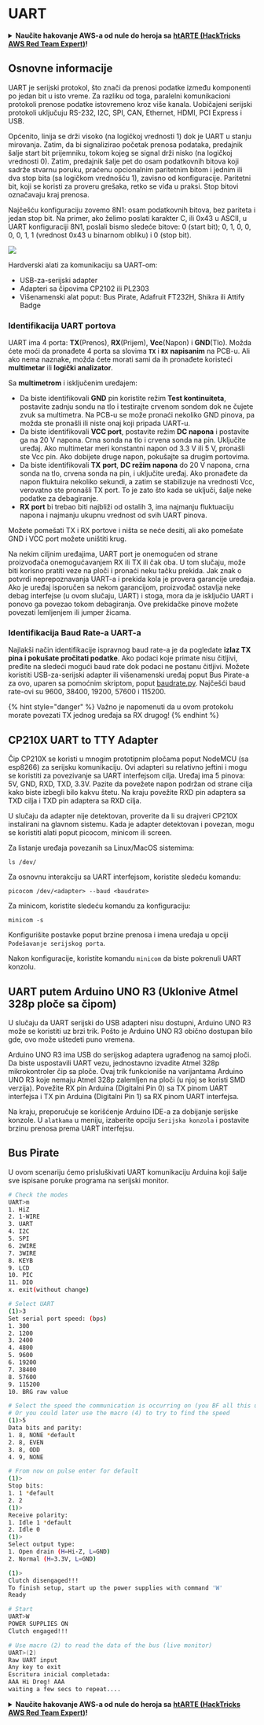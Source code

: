 # UART

<details>

<summary><strong>Naučite hakovanje AWS-a od nule do heroja sa</strong> <a href="https://training.hacktricks.xyz/courses/arte"><strong>htARTE (HackTricks AWS Red Team Expert)</strong></a><strong>!</strong></summary>

Drugi načini podrške HackTricks-u:

* Ako želite da vidite svoju **kompaniju reklamiranu na HackTricks-u** ili **preuzmete HackTricks u PDF formatu** proverite [**PLANOVE ZA PRIJATELJSTVO**](https://github.com/sponsors/carlospolop)!
* Nabavite [**zvanični PEASS & HackTricks swag**](https://peass.creator-spring.com)
* Otkrijte [**Porodicu PEASS**](https://opensea.io/collection/the-peass-family), našu kolekciju ekskluzivnih [**NFT-ova**](https://opensea.io/collection/the-peass-family)
* **Pridružite se** 💬 [**Discord grupi**](https://discord.gg/hRep4RUj7f) ili [**telegram grupi**](https://t.me/peass) ili nas **pratite** na **Twitteru** 🐦 [**@carlospolopm**](https://twitter.com/hacktricks\_live)**.**
* **Podelite svoje hakovanje trikove slanjem PR-ova na** [**HackTricks**](https://github.com/carlospolop/hacktricks) i [**HackTricks Cloud**](https://github.com/carlospolop/hacktricks-cloud) github repozitorijume.

</details>

## Osnovne informacije

UART je serijski protokol, što znači da prenosi podatke između komponenti po jedan bit u isto vreme. Za razliku od toga, paralelni komunikacioni protokoli prenose podatke istovremeno kroz više kanala. Uobičajeni serijski protokoli uključuju RS-232, I2C, SPI, CAN, Ethernet, HDMI, PCI Express i USB.

Općenito, linija se drži visoko (na logičkoj vrednosti 1) dok je UART u stanju mirovanja. Zatim, da bi signalizirao početak prenosa podataka, predajnik šalje start bit prijemniku, tokom kojeg se signal drži nisko (na logičkoj vrednosti 0). Zatim, predajnik šalje pet do osam podatkovnih bitova koji sadrže stvarnu poruku, praćenu opcionalnim paritetnim bitom i jednim ili dva stop bita (sa logičkom vrednošću 1), zavisno od konfiguracije. Paritetni bit, koji se koristi za proveru grešaka, retko se viđa u praksi. Stop bitovi označavaju kraj prenosa.

Najčešću konfiguraciju zovemo 8N1: osam podatkovnih bitova, bez pariteta i jedan stop bit. Na primer, ako želimo poslati karakter C, ili 0x43 u ASCII, u UART konfiguraciji 8N1, poslali bismo sledeće bitove: 0 (start bit); 0, 1, 0, 0, 0, 0, 1, 1 (vrednost 0x43 u binarnom obliku) i 0 (stop bit).

![](<../../.gitbook/assets/image (761).png>)

Hardverski alati za komunikaciju sa UART-om:

* USB-za-serijski adapter
* Adapteri sa čipovima CP2102 ili PL2303
* Višenamenski alat poput: Bus Pirate, Adafruit FT232H, Shikra ili Attify Badge

### Identifikacija UART portova

UART ima 4 porta: **TX**(Prenos), **RX**(Prijem), **Vcc**(Napon) i **GND**(Tlo). Možda ćete moći da pronađete 4 porta sa slovima **`TX`** i **`RX`** **napisanim** na PCB-u. Ali ako nema naznake, možda ćete morati sami da ih pronađete koristeći **multimetar** ili **logički analizator**.

Sa **multimetrom** i isključenim uređajem:

* Da biste identifikovali **GND** pin koristite režim **Test kontinuiteta**, postavite zadnju sondu na tlo i testirajte crvenom sondom dok ne čujete zvuk sa multimetra. Na PCB-u se može pronaći nekoliko GND pinova, pa možda ste pronašli ili niste onaj koji pripada UART-u.
* Da biste identifikovali **VCC port**, postavite režim **DC napona** i postavite ga na 20 V napona. Crna sonda na tlo i crvena sonda na pin. Uključite uređaj. Ako multimetar meri konstantni napon od 3.3 V ili 5 V, pronašli ste Vcc pin. Ako dobijete druge napon, pokušajte sa drugim portovima.
* Da biste identifikovali **TX** **port**, **DC režim napona** do 20 V napona, crna sonda na tlo, crvena sonda na pin, i uključite uređaj. Ako pronađete da napon fluktuira nekoliko sekundi, a zatim se stabilizuje na vrednosti Vcc, verovatno ste pronašli TX port. To je zato što kada se uključi, šalje neke podatke za debagiranje.
* **RX port** bi trebao biti najbliži od ostalih 3, ima najmanju fluktuaciju napona i najmanju ukupnu vrednost od svih UART pinova.

Možete pomešati TX i RX portove i ništa se neće desiti, ali ako pomešate GND i VCC port možete uništiti krug.

Na nekim ciljnim uređajima, UART port je onemogućen od strane proizvođača onemogućavanjem RX ili TX ili čak oba. U tom slučaju, može biti korisno pratiti veze na ploči i pronaći neku tačku prekida. Jak znak o potvrdi neprepoznavanja UART-a i prekida kola je provera garancije uređaja. Ako je uređaj isporučen sa nekom garancijom, proizvođač ostavlja neke debag interfejse (u ovom slučaju, UART) i stoga, mora da je isključio UART i ponovo ga povezao tokom debagiranja. Ove prekidačke pinove možete povezati lemljenjem ili jumper žicama.

### Identifikacija Baud Rate-a UART-a

Najlakši način identifikacije ispravnog baud rate-a je da pogledate **izlaz TX pina i pokušate pročitati podatke**. Ako podaci koje primate nisu čitljivi, pređite na sledeći mogući baud rate dok podaci ne postanu čitljivi. Možete koristiti USB-za-serijski adapter ili višenamenski uređaj poput Bus Pirate-a za ovo, uparen sa pomoćnim skriptom, poput [baudrate.py](https://github.com/devttys0/baudrate/). Najčešći baud rate-ovi su 9600, 38400, 19200, 57600 i 115200.

{% hint style="danger" %}
Važno je napomenuti da u ovom protokolu morate povezati TX jednog uređaja sa RX drugog!
{% endhint %}

## CP210X UART to TTY Adapter

Čip CP210X se koristi u mnogim prototipnim pločama poput NodeMCU (sa esp8266) za serijsku komunikaciju. Ovi adapteri su relativno jeftini i mogu se koristiti za povezivanje sa UART interfejsom cilja. Uređaj ima 5 pinova: 5V, GND, RXD, TXD, 3.3V. Pazite da povežete napon podržan od strane cilja kako biste izbegli bilo kakvu štetu. Na kraju povežite RXD pin adaptera sa TXD cilja i TXD pin adaptera sa RXD cilja.

U slučaju da adapter nije detektovan, proverite da li su drajveri CP210X instalirani na glavnom sistemu. Kada je adapter detektovan i povezan, mogu se koristiti alati poput picocom, minicom ili screen.

Za listanje uređaja povezanih sa Linux/MacOS sistemima:
```
ls /dev/
```
Za osnovnu interakciju sa UART interfejsom, koristite sledeću komandu:
```
picocom /dev/<adapter> --baud <baudrate>
```
Za minicom, koristite sledeću komandu za konfiguraciju:
```
minicom -s
```
Konfigurišite postavke poput brzine prenosa i imena uređaja u opciji `Podešavanje serijskog porta`.

Nakon konfiguracije, koristite komandu `minicom` da biste pokrenuli UART konzolu.

## UART putem Arduino UNO R3 (Uklonive Atmel 328p ploče sa čipom)

U slučaju da UART serijski do USB adapteri nisu dostupni, Arduino UNO R3 može se koristiti uz brzi trik. Pošto je Arduino UNO R3 obično dostupan bilo gde, ovo može uštedeti puno vremena.

Arduino UNO R3 ima USB do serijskog adaptera ugrađenog na samoj ploči. Da biste uspostavili UART vezu, jednostavno izvadite Atmel 328p mikrokontroler čip sa ploče. Ovaj trik funkcioniše na varijantama Arduino UNO R3 koje nemaju Atmel 328p zalemljen na ploči (u njoj se koristi SMD verzija). Povežite RX pin Arduina (Digitalni Pin 0) sa TX pinom UART interfejsa i TX pin Arduina (Digitalni Pin 1) sa RX pinom UART interfejsa.

Na kraju, preporučuje se korišćenje Arduino IDE-a za dobijanje serijske konzole. U `alatkama` u meniju, izaberite opciju `Serijska konzola` i postavite brzinu prenosa prema UART interfejsu.

## Bus Pirate

U ovom scenariju ćemo prisluškivati UART komunikaciju Arduina koji šalje sve ispisane poruke programa na serijski monitor.
```bash
# Check the modes
UART>m
1. HiZ
2. 1-WIRE
3. UART
4. I2C
5. SPI
6. 2WIRE
7. 3WIRE
8. KEYB
9. LCD
10. PIC
11. DIO
x. exit(without change)

# Select UART
(1)>3
Set serial port speed: (bps)
1. 300
2. 1200
3. 2400
4. 4800
5. 9600
6. 19200
7. 38400
8. 57600
9. 115200
10. BRG raw value

# Select the speed the communication is occurring on (you BF all this until you find readable things)
# Or you could later use the macro (4) to try to find the speed
(1)>5
Data bits and parity:
1. 8, NONE *default
2. 8, EVEN
3. 8, ODD
4. 9, NONE

# From now on pulse enter for default
(1)>
Stop bits:
1. 1 *default
2. 2
(1)>
Receive polarity:
1. Idle 1 *default
2. Idle 0
(1)>
Select output type:
1. Open drain (H=Hi-Z, L=GND)
2. Normal (H=3.3V, L=GND)

(1)>
Clutch disengaged!!!
To finish setup, start up the power supplies with command 'W'
Ready

# Start
UART>W
POWER SUPPLIES ON
Clutch engaged!!!

# Use macro (2) to read the data of the bus (live monitor)
UART>(2)
Raw UART input
Any key to exit
Escritura inicial completada:
AAA Hi Dreg! AAA
waiting a few secs to repeat....
```
<details>

<summary><strong>Naučite hakovanje AWS-a od nule do heroja sa</strong> <a href="https://training.hacktricks.xyz/courses/arte"><strong>htARTE (HackTricks AWS Red Team Expert)</strong></a><strong>!</strong></summary>

Drugi načini da podržite HackTricks:

* Ako želite da vidite **vašu kompaniju reklamiranu na HackTricks-u** ili **preuzmete HackTricks u PDF formatu** proverite [**PLANOVE ZA PRIJATELJSTVO**](https://github.com/sponsors/carlospolop)!
* Nabavite [**zvanični PEASS & HackTricks swag**](https://peass.creator-spring.com)
* Otkrijte [**The PEASS Family**](https://opensea.io/collection/the-peass-family), našu kolekciju ekskluzivnih [**NFT-ova**](https://opensea.io/collection/the-peass-family)
* **Pridružite se** 💬 [**Discord grupi**](https://discord.gg/hRep4RUj7f) ili [**telegram grupi**](https://t.me/peass) ili nas **pratite** na **Twitteru** 🐦 [**@carlospolopm**](https://twitter.com/hacktricks\_live)**.**
* **Podelite svoje hakovanje trikove slanjem PR-ova na** [**HackTricks**](https://github.com/carlospolop/hacktricks) i [**HackTricks Cloud**](https://github.com/carlospolop/hacktricks-cloud) github repozitorijume.

</details>
